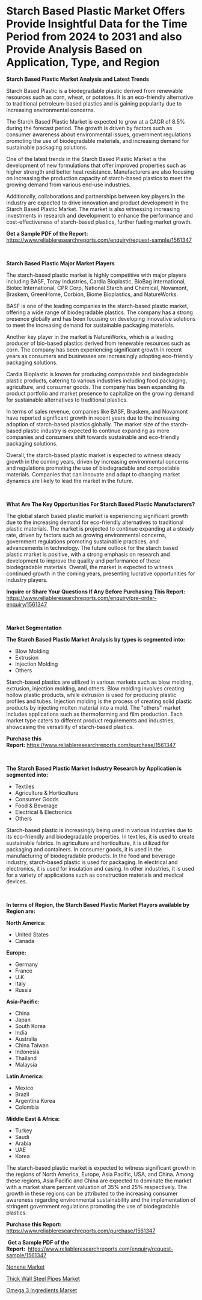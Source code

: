 <p><h1>Starch Based Plastic Market Offers Provide Insightful Data for the Time Period from 2024 to 2031 and also Provide Analysis Based on Application, Type, and Region</h1></p><p><strong>Starch Based Plastic Market Analysis and Latest Trends</strong></p>
<p><p>Starch Based Plastic is a biodegradable plastic derived from renewable resources such as corn, wheat, or potatoes. It is an eco-friendly alternative to traditional petroleum-based plastics and is gaining popularity due to increasing environmental concerns.</p><p>The Starch Based Plastic Market is expected to grow at a CAGR of 8.5% during the forecast period. The growth is driven by factors such as consumer awareness about environmental issues, government regulations promoting the use of biodegradable materials, and increasing demand for sustainable packaging solutions.</p><p>One of the latest trends in the Starch Based Plastic Market is the development of new formulations that offer improved properties such as higher strength and better heat resistance. Manufacturers are also focusing on increasing the production capacity of starch-based plastics to meet the growing demand from various end-use industries.</p><p>Additionally, collaborations and partnerships between key players in the industry are expected to drive innovation and product development in the Starch Based Plastic Market. The market is also witnessing increasing investments in research and development to enhance the performance and cost-effectiveness of starch-based plastics, further fueling market growth.</p></p>
<p><strong>Get a Sample PDF of the Report:&nbsp;</strong> <a href="https://www.reliableresearchreports.com/enquiry/request-sample/1561347">https://www.reliableresearchreports.com/enquiry/request-sample/1561347</a></p>
<p>&nbsp;</p>
<p><strong>Starch Based Plastic Major Market Players</strong></p>
<p><p>The starch-based plastic market is highly competitive with major players including BASF, Toray Industries, Cardia Bioplastic, BioBag International, Biotec International, CPR Corp, National Starch and Chemical, Novamont, Braskem, GreenHome, Corbion, Biome Bioplastics, and NatureWorks. </p><p>BASF is one of the leading companies in the starch-based plastic market, offering a wide range of biodegradable plastics. The company has a strong presence globally and has been focusing on developing innovative solutions to meet the increasing demand for sustainable packaging materials.</p><p>Another key player in the market is NatureWorks, which is a leading producer of bio-based plastics derived from renewable resources such as corn. The company has been experiencing significant growth in recent years as consumers and businesses are increasingly adopting eco-friendly packaging solutions.</p><p>Cardia Bioplastic is known for producing compostable and biodegradable plastic products, catering to various industries including food packaging, agriculture, and consumer goods. The company has been expanding its product portfolio and market presence to capitalize on the growing demand for sustainable alternatives to traditional plastics.</p><p>In terms of sales revenue, companies like BASF, Braskem, and Novamont have reported significant growth in recent years due to the increasing adoption of starch-based plastics globally. The market size of the starch-based plastic industry is expected to continue expanding as more companies and consumers shift towards sustainable and eco-friendly packaging solutions.</p><p>Overall, the starch-based plastic market is expected to witness steady growth in the coming years, driven by increasing environmental concerns and regulations promoting the use of biodegradable and compostable materials. Companies that can innovate and adapt to changing market dynamics are likely to lead the market in the future.</p></p>
<p>&nbsp;</p>
<p><strong>What Are The Key Opportunities For Starch Based Plastic Manufacturers?</strong></p>
<p><p>The global starch based plastic market is experiencing significant growth due to the increasing demand for eco-friendly alternatives to traditional plastic materials. The market is projected to continue expanding at a steady rate, driven by factors such as growing environmental concerns, government regulations promoting sustainable practices, and advancements in technology. The future outlook for the starch based plastic market is positive, with a strong emphasis on research and development to improve the quality and performance of these biodegradable materials. Overall, the market is expected to witness continued growth in the coming years, presenting lucrative opportunities for industry players.</p></p>
<p><strong>Inquire or Share Your Questions If Any Before Purchasing This Report:</strong> <a href="https://www.reliableresearchreports.com/enquiry/pre-order-enquiry/1561347">https://www.reliableresearchreports.com/enquiry/pre-order-enquiry/1561347</a></p>
<p>&nbsp;</p>
<p><strong>Market Segmentation</strong></p>
<p><strong>The Starch Based Plastic Market Analysis by types is segmented into:</strong></p>
<p><ul><li>Blow Molding</li><li>Extrusion</li><li>Injection Molding</li><li>Others</li></ul></p>
<p><p>Starch-based plastics are utilized in various markets such as blow molding, extrusion, injection molding, and others. Blow molding involves creating hollow plastic products, while extrusion is used for producing plastic profiles and tubes. Injection molding is the process of creating solid plastic products by injecting molten material into a mold. The "others" market includes applications such as thermoforming and film production. Each market type caters to different product requirements and industries, showcasing the versatility of starch-based plastics.</p></p>
<p><strong>Purchase this Report:&nbsp;</strong><a href="https://www.reliableresearchreports.com/purchase/1561347">https://www.reliableresearchreports.com/purchase/1561347</a></p>
<p>&nbsp;</p>
<p><strong>The Starch Based Plastic Market Industry Research by Application is segmented into:</strong></p>
<p><ul><li>Textiles</li><li>Agriculture & Horticulture</li><li>Consumer Goods</li><li>Food & Beverage</li><li>Electrical & Electronics</li><li>Others</li></ul></p>
<p><p>Starch-based plastic is increasingly being used in various industries due to its eco-friendly and biodegradable properties. In textiles, it is used to create sustainable fabrics. In agriculture and horticulture, it is utilized for packaging and containers. In consumer goods, it is used in the manufacturing of biodegradable products. In the food and beverage industry, starch-based plastic is used for packaging. In electrical and electronics, it is used for insulation and casing. In other industries, it is used for a variety of applications such as construction materials and medical devices.</p></p>
<p>&nbsp;</p>
<p><strong>In terms of Region, the Starch Based Plastic Market Players available by Region are:</strong></p>
<p>
    <p> <strong> North America: </strong>
        <ul>
            <li>United States</li>
            <li>Canada</li>
        </ul>
        </p> 
    <p> <strong> Europe: </strong>
        <ul>
            <li>Germany</li>
            <li>France</li>
            <li>U.K.</li>
            <li>Italy</li>
            <li>Russia</li>
        </ul>
        </p> 
    <p> <strong> Asia-Pacific: </strong>
        <ul>
            <li>China</li>
            <li>Japan</li>
            <li>South Korea</li>
            <li>India</li>
            <li>Australia</li>
            <li>China Taiwan</li>
            <li>Indonesia</li>
            <li>Thailand</li>
            <li>Malaysia</li>
        </ul>
        </p> 
    <p> <strong> Latin America: </strong>
        <ul>
            <li>Mexico</li>
            <li>Brazil</li>
            <li>Argentina Korea</li>
            <li>Colombia</li>
        </ul>
        </p> 
    <p> <strong> Middle East & Africa: </strong>
        <ul>
            <li>Turkey</li>
            <li>Saudi</li>
            <li>Arabia</li>
            <li>UAE</li>
            <li>Korea</li>
        </ul>
    </p>
    </p>
<p><p>The starch-based plastic market is expected to witness significant growth in the regions of North America, Europe, Asia Pacific, USA, and China. Among these regions, Asia Pacific and China are expected to dominate the market with a market share percent valuation of 35% and 25% respectively. The growth in these regions can be attributed to the increasing consumer awareness regarding environmental sustainability and the implementation of stringent government regulations promoting the use of biodegradable plastics.</p></p>
<p><strong>Purchase this Report: </strong><a href="https://www.reliableresearchreports.com/purchase/1561347">https://www.reliableresearchreports.com/purchase/1561347</a></p>
<p>&nbsp;<strong>Get a Sample PDF of the Report:&nbsp;&nbsp;</strong><a href="https://www.reliableresearchreports.com/enquiry/request-sample/1561347">https://www.reliableresearchreports.com/enquiry/request-sample/1561347</a></p>
<p><strong></strong></p>
<p><p><a href="https://github.com/brentleyjimmiealvaradoz4l1rea/Market-Research-Report-List-1/blob/main/nonene-market.md">Nonene Market</a></p><p><a href="https://github.com/eeaveuhhh/Market-Research-Report-List-1/blob/main/thick-wall-steel-pipes-market.md">Thick Wall Steel Pipes Market</a></p><p><a href="https://github.com/Angelnienowdseej3e45z3p8c/Market-Research-Report-List-1/blob/main/omega-3-ingredients-market.md">Omega 3 Ingredients Market</a></p></p>